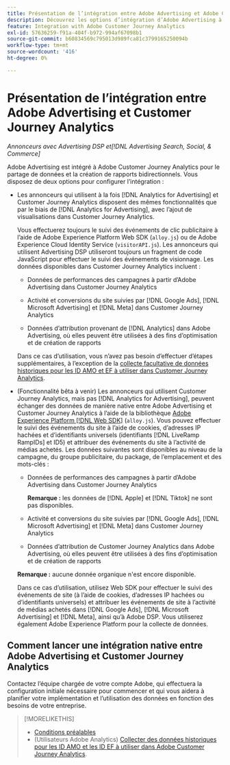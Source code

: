 ```yaml
---
title: Présentation de l’intégration entre Adobe Advertising et Adobe Customer Journey Analytics
description: Découvrez les options d’intégration d’Adobe Advertising à Adobe Customer Journey Analytics.
feature: Integration with Adobe Customer Journey Analytics
exl-id: 57636259-f91a-404f-b972-994af67098b1
source-git-commit: b60834569c795013d989fca81c3799165250094b
workflow-type: tm+mt
source-wordcount: '416'
ht-degree: 0%

---
```


# Présentation de l’intégration entre Adobe Advertising et Customer Journey Analytics

<!-- title? If I change, change refs throughout -->

*Annonceurs avec Advertising DSP et[!DNL Advertising Search, Social, & Commerce]*

Adobe Advertising est intégré à Adobe Customer Journey Analytics pour le partage de données et la création de rapports bidirectionnels. Vous disposez de deux options pour configurer l’intégration :

* Les annonceurs qui utilisent à la fois [!DNL Analytics for Advertising] et Customer Journey Analytics disposent des mêmes fonctionnalités que par le biais de [!DNL Analytics for Advertising], avec l’ajout de visualisations dans Customer Journey Analytics.

  Vous effectuerez toujours le suivi des événements de clic publicitaire à l’aide de Adobe Experience Platform Web SDK (`alloy.js`) ou de Adobe Experience Cloud Identity Service (`visitorAPI.js`). Les annonceurs qui utilisent Advertising DSP utiliseront toujours un fragment de code JavaScript pour effectuer le suivi des événements de visionnage. Les données disponibles dans Customer Journey Analytics incluent :

   * Données de performances des campagnes à partir d’Adobe Advertising dans Customer Journey Analytics

   * Activité et conversions du site suivies par [!DNL Google Ads], [!DNL Microsoft Advertising] et [!DNL Meta] dans Customer Journey Analytics

   * Données d’attribution provenant de [!DNL Analytics] dans Adobe Advertising, où elles peuvent être utilisées à des fins d’optimisation et de création de rapports

  Dans ce cas d’utilisation, vous n’avez pas besoin d’effectuer d’étapes supplémentaires, à l’exception de la [collecte facultative de données historiques pour les ID AMO et EF à utiliser dans Customer Journey Analytics](/help/integrations/analytics/rvars-to-evars.md).

* (Fonctionnalité bêta à venir) Les annonceurs qui utilisent Customer Journey Analytics, mais pas [!DNL Analytics for Advertising], peuvent échanger des données de manière native entre Adobe Advertising et Customer Journey Analytics à l’aide de la bibliothèque [Adobe Experience Platform [!DNL Web SDK]](https://experienceleague.adobe.com/docs/experience-platform/edge/home.html?lang=fr) (`alloy.js`). Vous pouvez effectuer le suivi des événements du site à l’aide de cookies, d’adresses IP hachées et d’identifiants universels (identifiants [!DNL LiveRamp RampIDs] et ID5) et attribuer des événements du site à l’activité de médias achetés. Les données suivantes sont disponibles au niveau de la campagne, du groupe publicitaire, du package, de l’emplacement et des mots-clés :

   * Données de performances des campagnes à partir d’Adobe Advertising dans Customer Journey Analytics

     **Remarque :** les données de [!DNL Apple] et [!DNL Tiktok] ne sont pas disponibles.

   * Activité et conversions du site suivies par [!DNL Google Ads], [!DNL Microsoft Advertising] et [!DNL Meta] dans Customer Journey Analytics

   * Données d’attribution de Customer Journey Analytics dans Adobe Advertising, où elles peuvent être utilisées à des fins d’optimisation et de création de rapports

  **Remarque :** aucune donnée organique n&#39;est encore disponible.

  Dans ce cas d’utilisation, utilisez Web SDK pour effectuer le suivi des événements de site (à l’aide de cookies, d’adresses IP hachées ou d’identifiants universels) et attribuer les événements de site à l’activité de médias achetés dans [!DNL Google Ads], [!DNL Microsoft Advertising] et [!DNL Meta], ainsi qu’à Adobe DSP. Vous utiliserez également Adobe Experience Platform pour la collecte de données.

## Comment lancer une intégration native entre Adobe Advertising et Customer Journey Analytics

Contactez l’équipe chargée de votre compte Adobe, qui effectuera la configuration initiale nécessaire pour commencer et qui vous aidera à planifier votre implémentation et l’utilisation des données en fonction des besoins de votre entreprise.

>[!MORELIKETHIS]
>
>* [Conditions préalables](prerequisites.md)
>* (Utilisateurs Adobe Analytics) [Collecter des données historiques pour les ID AMO et les ID EF à utiliser dans Adobe Customer Journey Analytics](/help/integrations/analytics/rvars-to-evars.md).
